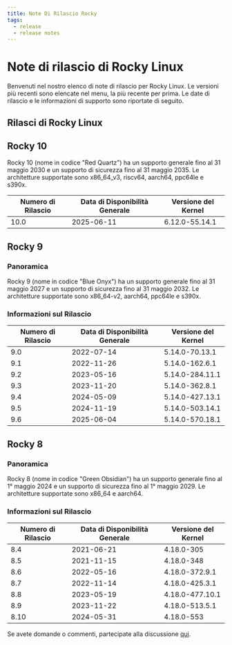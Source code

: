 ```yaml
---
title: Note Di Rilascio Rocky
tags:
  - release
  - release notes
---
```


# Note di rilascio di Rocky Linux

Benvenuti nel nostro elenco di note di rilascio per Rocky Linux. Le versioni più recenti sono elencate nel menu, la più recente per prima. Le date di rilascio e le informazioni di supporto sono riportate di seguito.

## Rilasci di Rocky Linux

## Rocky 10

Rocky 10 (nome in codice "Red Quartz") ha un supporto generale fino al 31 maggio 2030 e un supporto di sicurezza fino al 31 maggio 2035. Le architetture supportate sono x86_64_v3, riscv64, aarch64, ppc64le e s390x.

| Numero di Rilascio | Data di Disponibilità Generale | Versione del Kernel |
| ------------------ | ------------------------------ | ------------------- |
| 10.0               | 2025-06-11                     | 6.12.0-55.14.1      |

## Rocky 9

### Panoramica

Rocky 9 (nome in codice "Blue Onyx") ha un supporto generale fino al 31 maggio 2027 e un supporto di sicurezza fino al 31 maggio 2032. Le architetture supportate sono x86_64-v2, aarch64, ppc64le e s390x.

### Informazioni sul Rilascio

| Numero di Rilascio | Data di Disponibilità Generale | Versione del Kernel |
| ------------------ | ------------------------------ | ------------------- |
| 9.0                | 2022-07-14                     | 5.14.0-70.13.1      |
| 9.1                | 2022-11-26                     | 5.14.0-162.6.1      |
| 9.2                | 2023-05-16                     | 5.14.0-284.11.1     |
| 9.3                | 2023-11-20                     | 5.14.0-362.8.1      |
| 9.4                | 2024-05-09                     | 5.14.0-427.13.1     |
| 9.5                | 2024-11-19                     | 5.14.0-503.14.1     |
| 9.6                | 2025-06-04                     | 5.14.0-570.18.1     |

## Rocky 8

### Panoramica

Rocky 8 (nome in codice "Green Obsidian") ha un supporto generale fino al 1° maggio 2024 e un supporto di sicurezza fino al 1° maggio 2029. Le architetture supportate sono x86_64 e aarch64.

### Informazioni sul Rilascio

| Numero di Rilascio | Data di Disponibilità Generale | Versione del Kernel |
| ------------------ | ------------------------------ | ------------------- |
| 8.4                | 2021-06-21                     | 4.18.0-305          |
| 8.5                | 2021-11-15                     | 4.18.0-348          |
| 8.6                | 2022-05-16                     | 4.18.0-372.9.1      |
| 8.7                | 2022-11-14                     | 4.18.0-425.3.1      |
| 8.8                | 2023-05-19                     | 4.18.0-477.10.1     |
| 8.9                | 2023-11-22                     | 4.18.0-513.5.1      |
| 8.10               | 2024-05-31                     | 4.18.0-553          |

Se avete domande o commenti, partecipate alla discussione [qui](https://chat.rockylinux.org/rocky-linux/channels/documentation).
